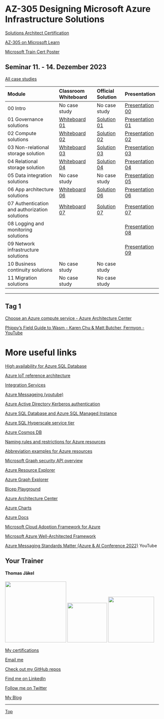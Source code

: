 # AZ-305 Designing Microsoft Azure Infrastructure Solutions


[Solutions Architect Certification](https://docs.microsoft.com/en-us/learn/certifications/azure-solutions-architect/)

[AZ-305 on Microsoft Learn](https://aka.ms/AZ-305StudentMaterials)

[Microsoft Train Cert Poster](https://aka.ms/TrainCertPoster)





## Seminar 11. - 14. Dezember 2023


[All case studies](https://microsoftlearning.github.io/AZ-305-DesigningMicrosoftAzureInfrastructureSolutions/)


| Module  | Classroom Whiteboard | Official Solution | Presentation |
| :-------| :--------------------| :-----------------| :------------|
| 00 Intro                                     | No case study     | No case study   | [Presentation 00](https://github.com/www42/AZ-305/blob/54825a8c11db215058f9cb627f2e9b74fa124ed4/Presentations/AZ-305_00.pdf) |
| 01 Governance solutions                      | [Whiteboard 01](https://github.com/www42/AZ-305/blob/54825a8c11db215058f9cb627f2e9b74fa124ed4/Whiteboards/AZ-305%20Case%201.pdf) | [Solution 01](https://github.com/www42/AZ-305/blob/54825a8c11db215058f9cb627f2e9b74fa124ed4/Solutions/AZ-305-Solution-01.pdf) | [Presentation 01](https://github.com/www42/AZ-305/blob/54825a8c11db215058f9cb627f2e9b74fa124ed4/Presentations/AZ-305_01.pdf) |
| 02 Compute solutions                         | [Whiteboard 02](https://github.com/www42/AZ-305/blob/ce150e5562e1841b053258ee370e5ef1a5928f55/Whiteboards/AZ-305%20Case%202.pdf) | [Solution 02](https://github.com/www42/AZ-305/blob/ce150e5562e1841b053258ee370e5ef1a5928f55/Solutions/AZ-305-Solution-02.pdf) | [Presentation 02](https://github.com/www42/AZ-305/blob/ce150e5562e1841b053258ee370e5ef1a5928f55/Presentations/AZ-305_02.pdf) |
| 03 Non-relational storage solution           | [Whiteboard 03](https://github.com/www42/AZ-305/blob/6116dc5c161ae4b29bf67ee93042d0a12e8d5b1b/Whiteboards/AZ-305%20Case%203.pdf) | [Solution 03](https://github.com/www42/AZ-305/blob/6116dc5c161ae4b29bf67ee93042d0a12e8d5b1b/Solutions/AZ-305-Solution-03.pdf) | [Presentation 03](https://github.com/www42/AZ-305/blob/6116dc5c161ae4b29bf67ee93042d0a12e8d5b1b/Presentations/AZ-305_03.pdf) |
| 04 Relational storage solution               | [Whiteboard 04](https://github.com/www42/AZ-305/blob/6116dc5c161ae4b29bf67ee93042d0a12e8d5b1b/Whiteboards/AZ-305%20Case%204.pdf) | [Solution 04](https://github.com/www42/AZ-305/blob/6116dc5c161ae4b29bf67ee93042d0a12e8d5b1b/Solutions/AZ-305-Solution-04.pdf) | [Presentation 04](https://github.com/www42/AZ-305/blob/6116dc5c161ae4b29bf67ee93042d0a12e8d5b1b/Presentations/AZ-305_04.pdf) |
| 05 Data integration solutions                | No case study     | No case study   | [Presentation 05](https://github.com/www42/AZ-305/blob/6116dc5c161ae4b29bf67ee93042d0a12e8d5b1b/Presentations/AZ-305_05.pdf) |
| 06 App architecture solutions                | [Whiteboard 06](https://github.com/www42/AZ-305/blob/6116dc5c161ae4b29bf67ee93042d0a12e8d5b1b/Whiteboards/AZ-305%20Case%206.pdf) | [Solution 06](https://github.com/www42/AZ-305/blob/6116dc5c161ae4b29bf67ee93042d0a12e8d5b1b/Solutions/AZ-305-Solution-06.pdf) | [Presentation 06](https://github.com/www42/AZ-305/blob/6116dc5c161ae4b29bf67ee93042d0a12e8d5b1b/Presentations/AZ-305_06.pdf) |
| 07 Authentication and authorization solutions| [Whiteboard 07](https://github.com/www42/AZ-305/blob/e83616e7b2849cf6c9c3d29e6338305fd8834f7c/Whiteboards/AZ-305%20Case%207.pdf) | [Solution 07](https://github.com/www42/AZ-305/blob/e83616e7b2849cf6c9c3d29e6338305fd8834f7c/Solutions/AZ-305-Solution-07.pdf) | [Presentation 07](https://github.com/www42/AZ-305/blob/e83616e7b2849cf6c9c3d29e6338305fd8834f7c/Presentations/AZ-305_07.pdf) |
| 08 Logging and monitoring solutions          |  |  | [Presentation 08](https://github.com/www42/AZ-305/blob/86abab4c92feb5521c9bb14098517234d7b2c640/Presentations/AZ-305_08.pdf) |
| 09 Network infrastructure  solutions         |  |  | [Presentation 09](https://github.com/www42/AZ-305/blob/86abab4c92feb5521c9bb14098517234d7b2c640/Presentations/AZ-305_09.pdf) |
| 10 Business continuity solutions             | No case study     | No case study   |  |
| 11 Migration solutions                       | No case study     | No case study   |  |





---


## Tag 1

[Choose an Azure compute service - Azure Architecture Center](https://learn.microsoft.com/en-us/azure/architecture/guide/technology-choices/compute-decision-tree)

[Phippy’s Field Guide to Wasm - Karen Chu & Matt Butcher, Fermyon - YouTube](https://www.youtube.com/watch?v=eFE6yGufDAA)


# More useful links

[High availability for Azure SQL Database](https://learn.microsoft.com/en-us/azure/azure-sql/database/high-availability-sla?view=azuresql-db&tabs=azure-powershell)

[Azure IoT reference architecture](https://learn.microsoft.com/en-us/azure/architecture/reference-architectures/iot)

[Integration Services](https://azure.microsoft.com/en-us/products/category/integration/)

[Azure Messageing (youtube)](https://www.youtube.com/watch?v=FVOhLqE9fzw)


[Azure Active Directory Kerberos authentication](https://learn.microsoft.com/en-us/azure/storage/files/storage-files-identity-auth-hybrid-identities-enable?tabs=azure-portal#prerequisites)

[Azure SQL Database and Azure SQL Managed Instance](https://learn.microsoft.com/en-us/azure/azure-sql/database/features-comparison)

[Azure SQL Hyperscale service tier](https://learn.microsoft.com/en-us/azure/azure-sql/database/service-tier-hyperscale)

[Azure Cosmos DB](https://learn.microsoft.com/en-us/azure/cosmos-db/)


[Naming rules and restrictions for Azure resources](https://learn.microsoft.com/en-us/azure/azure-resource-manager/management/resource-name-rules)

[Abbreviation examples for Azure resources](https://learn.microsoft.com/en-us/azure/cloud-adoption-framework/ready/azure-best-practices/resource-abbreviations)

[Microsoft Graph security API overview](https://learn.microsoft.com/en-us/graph/security-concept-overview)

[Azure Resource Explorer](https://resources.azure.com/)

[Azure Graph Explorer](https://developer.microsoft.com/en-us/graph/graph-explorer)

[Bicep Playground](https://bicepdemo.z22.web.core.windows.net/)






[Azure Architecture Center](https://docs.microsoft.com/en-us/azure/architecture/)

[Azure Charts](https://https://azurecharts.com/)

[Azure Docs](https://https://docs.microsoft.com/en-us/azure/)

[Microsoft Cloud Adoption Framework for Azure](https://docs.microsoft.com/en-us/azure/cloud-adoption-framework/)

[Microsoft Azure Well-Architected Framework](https://docs.microsoft.com/en-us/azure/architecture/framework/)

[Azure Messaging Standards Matter (Azure & AI Conference 2022)](https://www.youtube.com/watch?v=FVOhLqE9fzw) YouTube




##  Your Trainer
#### Thomas Jäkel

<img src="https://download69118.blob.core.windows.net/anon/Profilbild.jpg" width="200"/>
<a href="https://www.credly.com/badges/466d883d-ecb7-4d26-902e-a97ea1492e4d/public_url"><img src="https://download69118.blob.core.windows.net/anon/microsoft-certified-trainer-2023-2024.png" width="130"/></a>
<a href="https://www.credly.com/badges/fc4737d8-923a-4d37-8f1a-497c08a7c1ff/public_url"><img src="https://download69118.blob.core.windows.net/anon/AAI-badge.png" width="150"/></a>

[My certifications](https://www.credly.com/users/thomas-jakel)

[Email me](mailto:thomas.jaekel@brainymotion.de?subject=AZ-305)

[Check out my GitHub repos](https://github.com/www42)

[Find me on LinkedIn](https://linkedin.com/in/tjkkll)

[Follow me on Twitter](https://twitter.com/tjkkll)

[My Blog](https://blog.az.training)

---

[Top](#az-305-designing-microsoft-azure-infrastructure-solutions)